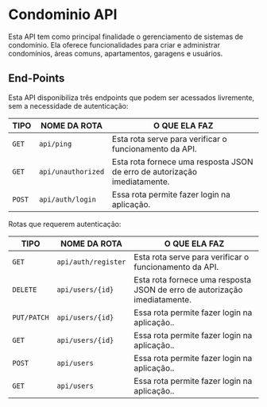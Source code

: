 # Condominio API
Esta API tem como principal finalidade o gerenciamento de sistemas de condomínio. Ela oferece funcionalidades para criar e administrar condomínios, áreas comuns, apartamentos, garagens e usuários.

## End-Points

Esta API disponibiliza três endpoints que podem ser acessados livremente, sem a necessidade de autenticação:

| TIPO | NOME DA ROTA | O QUE ELA FAZ |
|-----------------------|-----------------------|-----------------------|
| `GET`    | `api/ping`     |Esta rota serve para verificar o funcionamento da API.|
| `GET`   | `api/unauthorized`     |Esta rota fornece uma resposta JSON de erro de autorização imediatamente.|
| `POST`     | `api/auth/login `    |Essa rota permite fazer login na aplicação.|

Rotas que requerem autenticação:

| TIPO | NOME DA ROTA | O QUE ELA FAZ |
|-----------------------|-----------------------|-----------------------|
| `GET`    | `api/auth/register`     |Esta rota serve para verificar o funcionamento da API.|
| `DELETE`   | `api/users/{id}`     |Esta rota fornece uma resposta JSON de erro de autorização imediatamente.|
| `PUT/PATCH`     | `api/users/{id} `    |Essa rota permite fazer login na aplicação..|
| `GET`     | `api/users/{id} `    |Essa rota permite fazer login na aplicação..|
| `POST`     | `api/users `    |Essa rota permite fazer login na aplicação..|
| `GET`     | `api/users`    |Essa rota permite fazer login na aplicação..|
